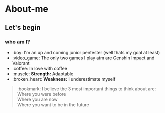 # About-me

<h2> Let's begin </2>
  
<h3> who am I? </h3>
<ul> 
  <li> :boy: I'm an up and coming junior pentester (well thats my goal at least) </li>
  <li> :video_game: The only two games I play atm are Genshin Impact and Valorant </li>
  <li> :coffee: In love with coffee </li>
  <li> :muscle: <b>Strength:</b> Adaptable
  <li> :broken_heart: <b> Weakness:</b> I underestimate myself
  </ul>
  
  <blockquote>
  :bookmark: I believe the 3 most important things to think about are:<br>
  Where you were before <br>
  Where you are now <br>
  Where you want to be in the future <br>
  </blockquote>
  
